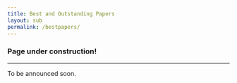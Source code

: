 ```yaml
---
title: Best and Outstanding Papers
layout: sub
permalink: /bestpapers/
---
```


<h3>Page under construction!</h3>
<hr/>
To be announced soon.
